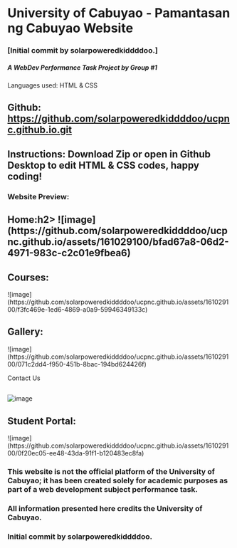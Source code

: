 <h1> University of Cabuyao -   Pamantasan ng Cabuyao Website </h1>

### [Initial commit by solarpoweredkiddddoo.]

<h5> A WebDev Performance Task Project by Group #1 </h5>

Languages used: HTML & CSS

## Github: https://github.com/solarpoweredkiddddoo/ucpnc.github.io.git

## Instructions: Download Zip or open in Github Desktop to edit HTML & CSS codes, happy coding!

<h3> Website Preview: </h3>

 <h2> Home:h2>
![image](https://github.com/solarpoweredkiddddoo/ucpnc.github.io/assets/161029100/bfad67a8-06d2-4971-983c-c2c01e9fbea6)

 <h2> Courses: </h2>
![image](https://github.com/solarpoweredkiddddoo/ucpnc.github.io/assets/161029100/f3fc469e-1ed6-4869-a0a9-59946349133c)

 <h2> Gallery: </h2>
![image](https://github.com/solarpoweredkiddddoo/ucpnc.github.io/assets/161029100/071c2dd4-f950-451b-8bac-194bd624426f)

Contact Us <h2> </h2>
![image](https://github.com/solarpoweredkiddddoo/ucpnc.github.io/assets/161029100/4bc33ea4-7686-46c5-9104-75bb45b09995)

 <h2> Student Portal:</h2>
![image](https://github.com/solarpoweredkiddddoo/ucpnc.github.io/assets/161029100/0f20ec05-ee48-43da-91f1-b120483ec8fa)



### This website is not the official platform of the University of Cabuyao; it has been created solely for academic purposes as part of a web development subject performance task. 

### All information presented here credits the University of Cabuyao.

### Initial commit by solarpoweredkiddddoo. 



